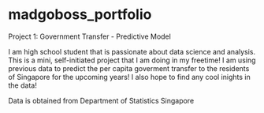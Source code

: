 # madgoboss_portfolio

Project 1: Government Transfer - Predictive Model

I am high school student that is passionate about data science and analysis. This is a mini, self-initiated project that I am doing in my freetime! I am using previous data to predict the per capita goverment transfer to the residents of Singapore for the upcoming years! I also hope to find any cool inights in the data!

Data is obtained from Department of Statistics Singapore 
